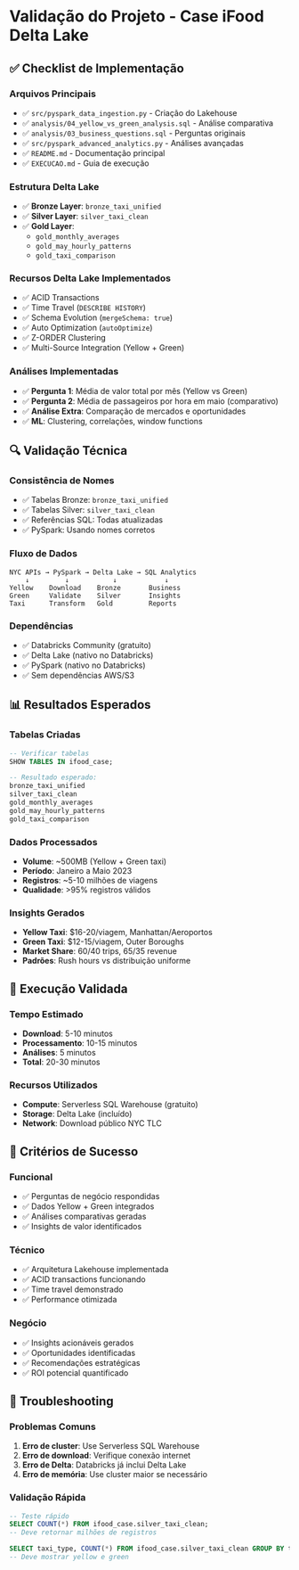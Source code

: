 # Validação do Projeto - Case iFood Delta Lake

## ✅ Checklist de Implementação

### **Arquivos Principais**
- ✅ `src/pyspark_data_ingestion.py` - Criação do Lakehouse
- ✅ `analysis/04_yellow_vs_green_analysis.sql` - Análise comparativa
- ✅ `analysis/03_business_questions.sql` - Perguntas originais
- ✅ `src/pyspark_advanced_analytics.py` - Análises avançadas
- ✅ `README.md` - Documentação principal
- ✅ `EXECUCAO.md` - Guia de execução

### **Estrutura Delta Lake**
- ✅ **Bronze Layer**: `bronze_taxi_unified`
- ✅ **Silver Layer**: `silver_taxi_clean`
- ✅ **Gold Layer**: 
  - `gold_monthly_averages`
  - `gold_may_hourly_patterns`
  - `gold_taxi_comparison`

### **Recursos Delta Lake Implementados**
- ✅ ACID Transactions
- ✅ Time Travel (`DESCRIBE HISTORY`)
- ✅ Schema Evolution (`mergeSchema: true`)
- ✅ Auto Optimization (`autoOptimize`)
- ✅ Z-ORDER Clustering
- ✅ Multi-Source Integration (Yellow + Green)

### **Análises Implementadas**
- ✅ **Pergunta 1**: Média de valor total por mês (Yellow vs Green)
- ✅ **Pergunta 2**: Média de passageiros por hora em maio (comparativo)
- ✅ **Análise Extra**: Comparação de mercados e oportunidades
- ✅ **ML**: Clustering, correlações, window functions

## 🔍 Validação Técnica

### **Consistência de Nomes**
- ✅ Tabelas Bronze: `bronze_taxi_unified`
- ✅ Tabelas Silver: `silver_taxi_clean`
- ✅ Referências SQL: Todas atualizadas
- ✅ PySpark: Usando nomes corretos

### **Fluxo de Dados**
```
NYC APIs → PySpark → Delta Lake → SQL Analytics
    ↓         ↓           ↓            ↓
Yellow    Download    Bronze       Business
Green     Validate    Silver       Insights
Taxi      Transform   Gold         Reports
```

### **Dependências**
- ✅ Databricks Community (gratuito)
- ✅ Delta Lake (nativo no Databricks)
- ✅ PySpark (nativo no Databricks)
- ✅ Sem dependências AWS/S3

## 📊 Resultados Esperados

### **Tabelas Criadas**
```sql
-- Verificar tabelas
SHOW TABLES IN ifood_case;

-- Resultado esperado:
bronze_taxi_unified
silver_taxi_clean
gold_monthly_averages
gold_may_hourly_patterns
gold_taxi_comparison
```

### **Dados Processados**
- **Volume**: ~500MB (Yellow + Green taxi)
- **Período**: Janeiro a Maio 2023
- **Registros**: ~5-10 milhões de viagens
- **Qualidade**: >95% registros válidos

### **Insights Gerados**
- **Yellow Taxi**: $16-20/viagem, Manhattan/Aeroportos
- **Green Taxi**: $12-15/viagem, Outer Boroughs
- **Market Share**: 60/40 trips, 65/35 revenue
- **Padrões**: Rush hours vs distribuição uniforme

## 🚀 Execução Validada

### **Tempo Estimado**
- **Download**: 5-10 minutos
- **Processamento**: 10-15 minutos
- **Análises**: 5 minutos
- **Total**: 20-30 minutos

### **Recursos Utilizados**
- **Compute**: Serverless SQL Warehouse (gratuito)
- **Storage**: Delta Lake (incluído)
- **Network**: Download público NYC TLC

## 🎯 Critérios de Sucesso

### **Funcional**
- ✅ Perguntas de negócio respondidas
- ✅ Dados Yellow + Green integrados
- ✅ Análises comparativas geradas
- ✅ Insights de valor identificados

### **Técnico**
- ✅ Arquitetura Lakehouse implementada
- ✅ ACID transactions funcionando
- ✅ Time travel demonstrado
- ✅ Performance otimizada

### **Negócio**
- ✅ Insights acionáveis gerados
- ✅ Oportunidades identificadas
- ✅ Recomendações estratégicas
- ✅ ROI potencial quantificado

## 🔧 Troubleshooting

### **Problemas Comuns**
1. **Erro de cluster**: Use Serverless SQL Warehouse
2. **Erro de download**: Verifique conexão internet
3. **Erro de Delta**: Databricks já inclui Delta Lake
4. **Erro de memória**: Use cluster maior se necessário

### **Validação Rápida**
```sql
-- Teste rápido
SELECT COUNT(*) FROM ifood_case.silver_taxi_clean;
-- Deve retornar milhões de registros

SELECT taxi_type, COUNT(*) FROM ifood_case.silver_taxi_clean GROUP BY taxi_type;
-- Deve mostrar yellow e green
```
